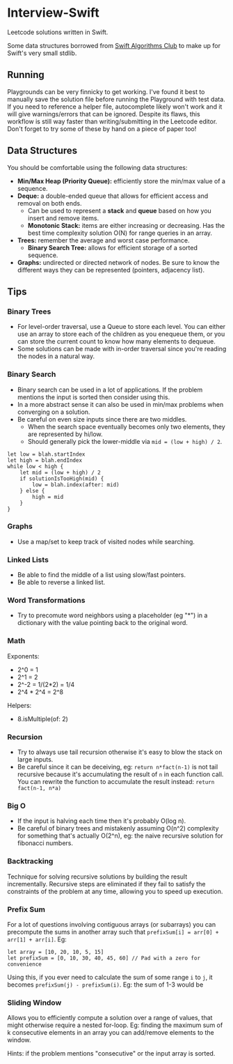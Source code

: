 # Interview-Swift
Leetcode solutions written in Swift.

Some data structures borrowed from [Swift Algorithms Club](https://github.com/raywenderlich/swift-algorithm-club) to make up for Swift's very small stdlib.

## Running
Playgrounds can be very finnicky to get working. I've found it best to manually save the solution file before running the Playground with test data. If you need to reference a helper file, autocomplete likely won't work and it will give warnings/errors that can be ignored. Despite its flaws, this workflow is still way faster than writing/submitting in the Leetcode editor. Don't forget to try some of these by hand on a piece of paper too!

## Data Structures
You should be comfortable using the following data structures:
- **Min/Max Heap (Priority Queue):** efficiently store the min/max value of a sequence. 
- **Deque:** a double-ended queue that allows for efficient access and removal on both ends.
    - Can be used to represent a **stack** and **queue** based on how you insert and remove items.
    - **Monotonic Stack:** items are either increasing or decreasing. Has the best time complexity solution O(N) for range queries in an array.
- **Trees:** remember the average and worst case performance.
    - **Binary Search Tree:** allows for efficient storage of a sorted sequence.
- **Graphs:** undirected or directed network of nodes. Be sure to know the different ways they can be represented (pointers, adjacency list).

## Tips

### Binary Trees
- For level-order traversal, use a Queue to store each level. You can either use an array to store each of the children as you enequeue them, or you can store the current count to know how many elements to dequeue.
- Some solutions can be made with in-order traversal since you're reading the nodes in a natural way.

### Binary Search
- Binary search can be used in a lot of applications. If the problem mentions the input is sorted then consider using this.
- In a more abstract sense it can also be used in min/max problems when converging on a solution.
- Be careful on even size inputs since there are two middles.
    - When the search space eventually becomes only two elements, they are represented by hi/low.
    - Should generally pick the lower-middle via `mid = (low + high) / 2`.

```
let low = blah.startIndex
let high = blah.endIndex
while low < high {
    let mid = (low + high) / 2
    if solutionIsTooHigh(mid) {
        low = blah.index(after: mid)
    } else {
        high = mid
    }
}
```

### Graphs
- Use a map/set to keep track of visited nodes while searching.

### Linked Lists
- Be able to find the middle of a list using slow/fast pointers.
- Be able to reverse a linked list.

### Word Transformations
- Try to precomute word neighbors using a placeholder (eg "*") in a dictionary with the value pointing back to the original word.

### Math
Exponents:
- 2^0 = 1
- 2^1 = 2
- 2^-2 = 1/(2*2) = 1/4
- 2^4 * 2^4 = 2^8

Helpers:
- 8.isMultiple(of: 2)

### Recursion
- Try to always use tail recursion otherwise it's easy to blow the stack on large inputs.
- Be careful since it can be deceiving, eg: `return n*fact(n-1)` is not tail recursive because it's accumulating the result of `n` in each function call. You can rewrite the function to accumulate the result instead: `return fact(n-1, n*a)`

### Big O
- If the input is halving each time then it's probably O(log n).
- Be careful of binary trees and mistakenly assuming O(n^2) complexity for something that's actually O(2^n), eg: the naive recursive solution for fibonacci numbers.

### Backtracking
Technique for solving recursive solutions by building the result incrementally. Recursive steps are eliminated if they fail to satisfy the constraints of the problem at any time, allowing you to speed up execution.

### Prefix Sum
For a lot of questions involving contiguous arrays (or subarrays) you can precompute the sums in another array such that `prefixSum[i] = arr[0] + arr[1] + arr[i]`.  Eg:
```
let array = [10, 20, 10, 5, 15]
let prefixSum = [0, 10, 30, 40, 45, 60] // Pad with a zero for convenience
```
Using this, if you ever need to calculate the sum of some range `i` to `j`, it becomes `prefixSum(j) - prefixSum(i)`. Eg:
the sum of 1-3 would be 

### Sliding Window
Allows you to efficiently compute a solution over a range of values, that might otherwise require a nested for-loop. Eg: finding the maximum sum of k consecutive elements in an array you can add/remove elements to the window.

Hints: if the problem mentions "consecutive" or the input array is sorted.